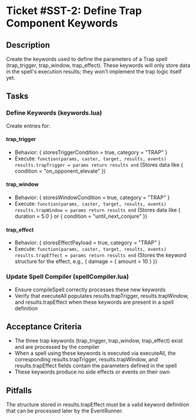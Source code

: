 # Ticket #SST-2: Define Trap Component Keywords

## Description
Create the keywords used to define the parameters of a Trap spell (trap_trigger, trap_window, trap_effect). These keywords will only store data in the spell's execution results; they won't implement the trap logic itself yet.

## Tasks

### Define Keywords (keywords.lua)
Create entries for:

#### trap_trigger
- Behavior: { storesTriggerCondition = true, category = "TRAP" }
- Execute: `function(params, caster, target, results, events) results.trapTrigger = params return results end` (Stores data like { condition = "on_opponent_elevate" })

#### trap_window
- Behavior: { storesWindowCondition = true, category = "TRAP" }
- Execute: `function(params, caster, target, results, events) results.trapWindow = params return results end` (Stores data like { duration = 5.0 } or { condition = "until_next_conjure" })

#### trap_effect
- Behavior: { storesEffectPayload = true, category = "TRAP" }
- Execute: `function(params, caster, target, results, events) results.trapEffect = params return results end` (Stores the keyword structure for the effect, e.g., { damage = { amount = 10 } })

### Update Spell Compiler (spellCompiler.lua)
- Ensure compileSpell correctly processes these new keywords
- Verify that executeAll populates results.trapTrigger, results.trapWindow, and results.trapEffect when these keywords are present in a spell definition

## Acceptance Criteria
- The three trap keywords (trap_trigger, trap_window, trap_effect) exist and are processed by the compiler
- When a spell using these keywords is executed via executeAll, the corresponding results.trapTrigger, results.trapWindow, and results.trapEffect fields contain the parameters defined in the spell
- These keywords produce no side effects or events on their own

## Pitfalls
The structure stored in results.trapEffect must be a valid keyword definition that can be processed later by the EventRunner.